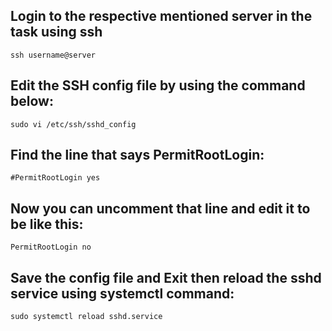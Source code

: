 ## Login to the respective mentioned server in the task using ssh
```
ssh username@server
```

## Edit the SSH config file by using the command below:
```
sudo vi /etc/ssh/sshd_config
```

 
## Find the line that says PermitRootLogin:

```
#PermitRootLogin yes
```

## Now you can uncomment that line and edit it to be like this:

```
PermitRootLogin no
```

## Save the config file and Exit then reload the sshd service using systemctl command:

```
sudo systemctl reload sshd.service
```


